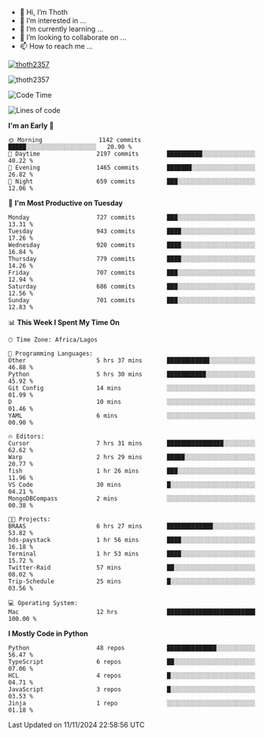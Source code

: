 <!---
thoth2357/thoth2357 is a ✨ special ✨ repository because its `README.md` (this file) appears on your GitHub profile.
You can click the Preview link to take a look at your changes.
--->

- 👋 Hi, I’m Thoth
- 👀 I’m interested in ...
- 🌱 I’m currently learning ...
- 💞️ I’m looking to collaborate on ...
- 📫 How to reach me ...


<p align="left"> <a href="https://github.com/ryo-ma/github-profile-trophy"><img src="https://github-profile-trophy.vercel.app/?username=thoth2357&theme=gruvbox&no-bg=true&no-frame=false&title=MultiLanguage,Commits,Repositories,Stars,Followers,PullRequest,Reviews,Issues" alt="thoth2357" /></a> </p>

<p align="left"> <img src="https://komarev.com/ghpvc/?username=thoth2357&label=Profile%20views&color=0e75b6&style=flat" alt="thoth2357" /> </p>

<!--START_SECTION:waka-->
![Code Time](http://img.shields.io/badge/Code%20Time-3%2C391%20hrs%2010%20mins-blue)

![Lines of code](https://img.shields.io/badge/From%20Hello%20World%20I%27ve%20Written-30.4%20million%20lines%20of%20code-blue)

**I'm an Early 🐤** 

```text
🌞 Morning                1142 commits        █████░░░░░░░░░░░░░░░░░░░░   20.90 % 
🌆 Daytime                2197 commits        ██████████░░░░░░░░░░░░░░░   40.22 % 
🌃 Evening                1465 commits        ███████░░░░░░░░░░░░░░░░░░   26.82 % 
🌙 Night                  659 commits         ███░░░░░░░░░░░░░░░░░░░░░░   12.06 % 
```
📅 **I'm Most Productive on Tuesday** 

```text
Monday                   727 commits         ███░░░░░░░░░░░░░░░░░░░░░░   13.31 % 
Tuesday                  943 commits         ████░░░░░░░░░░░░░░░░░░░░░   17.26 % 
Wednesday                920 commits         ████░░░░░░░░░░░░░░░░░░░░░   16.84 % 
Thursday                 779 commits         ████░░░░░░░░░░░░░░░░░░░░░   14.26 % 
Friday                   707 commits         ███░░░░░░░░░░░░░░░░░░░░░░   12.94 % 
Saturday                 686 commits         ███░░░░░░░░░░░░░░░░░░░░░░   12.56 % 
Sunday                   701 commits         ███░░░░░░░░░░░░░░░░░░░░░░   12.83 % 
```


📊 **This Week I Spent My Time On** 

```text
🕑︎ Time Zone: Africa/Lagos

💬 Programming Languages: 
Other                    5 hrs 37 mins       ████████████░░░░░░░░░░░░░   46.88 % 
Python                   5 hrs 30 mins       ███████████░░░░░░░░░░░░░░   45.92 % 
Git Config               14 mins             ░░░░░░░░░░░░░░░░░░░░░░░░░   01.99 % 
D                        10 mins             ░░░░░░░░░░░░░░░░░░░░░░░░░   01.46 % 
YAML                     6 mins              ░░░░░░░░░░░░░░░░░░░░░░░░░   00.90 % 

🔥 Editors: 
Cursor                   7 hrs 31 mins       ████████████████░░░░░░░░░   62.62 % 
Warp                     2 hrs 29 mins       █████░░░░░░░░░░░░░░░░░░░░   20.77 % 
fish                     1 hr 26 mins        ███░░░░░░░░░░░░░░░░░░░░░░   11.96 % 
VS Code                  30 mins             █░░░░░░░░░░░░░░░░░░░░░░░░   04.21 % 
MongoDBCompass           2 mins              ░░░░░░░░░░░░░░░░░░░░░░░░░   00.38 % 

🐱‍💻 Projects: 
BRAAS                    6 hrs 27 mins       █████████████░░░░░░░░░░░░   53.82 % 
hds-paystack             1 hr 56 mins        ████░░░░░░░░░░░░░░░░░░░░░   16.18 % 
Terminal                 1 hr 53 mins        ████░░░░░░░░░░░░░░░░░░░░░   15.72 % 
Twitter-Raid             57 mins             ██░░░░░░░░░░░░░░░░░░░░░░░   08.02 % 
Trip-Schedule            25 mins             █░░░░░░░░░░░░░░░░░░░░░░░░   03.56 % 

💻 Operating System: 
Mac                      12 hrs              █████████████████████████   100.00 % 
```

**I Mostly Code in Python** 

```text
Python                   48 repos            ██████████████░░░░░░░░░░░   56.47 % 
TypeScript               6 repos             ██░░░░░░░░░░░░░░░░░░░░░░░   07.06 % 
HCL                      4 repos             █░░░░░░░░░░░░░░░░░░░░░░░░   04.71 % 
JavaScript               3 repos             █░░░░░░░░░░░░░░░░░░░░░░░░   03.53 % 
Jinja                    1 repo              ░░░░░░░░░░░░░░░░░░░░░░░░░   01.18 % 
```




 Last Updated on 11/11/2024 22:58:56 UTC
<!--END_SECTION:waka-->
<!--![](http://github-profile-summary-cards.vercel.app/api/cards/profile-details?username=thoth2357&theme=2077)

![](http://github-profile-summary-cards.vercel.app/api/cards/stats?username=thoth2357&theme=2077)![](http://github-profile-summary-cards.vercel.app/api/cards/productive-time?username=thoth2357&theme=2077&utcOffset=8) -->
